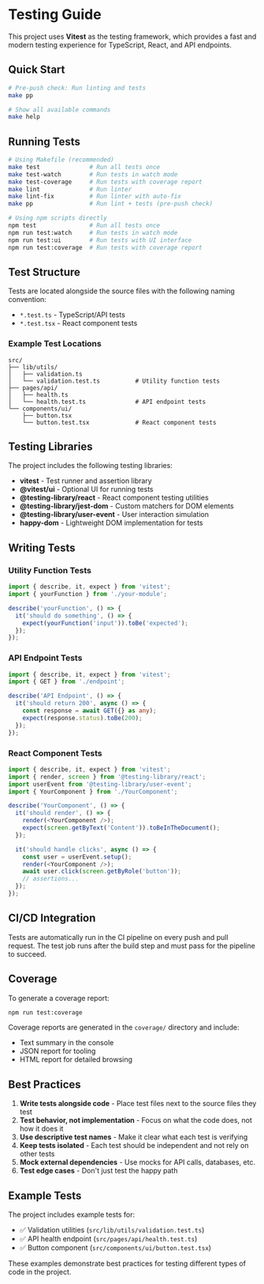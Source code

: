 # Testing Guide

This project uses **Vitest** as the testing framework, which provides a fast and modern testing experience for TypeScript, React, and API endpoints.

## Quick Start

```bash
# Pre-push check: Run linting and tests
make pp

# Show all available commands
make help
```

## Running Tests

```bash
# Using Makefile (recommended)
make test              # Run all tests once
make test-watch        # Run tests in watch mode
make test-coverage     # Run tests with coverage report
make lint              # Run linter
make lint-fix          # Run linter with auto-fix
make pp                # Run lint + tests (pre-push check)

# Using npm scripts directly
npm test               # Run all tests once
npm run test:watch     # Run tests in watch mode
npm run test:ui        # Run tests with UI interface
npm run test:coverage  # Run tests with coverage report
```

## Test Structure

Tests are located alongside the source files with the following naming convention:
- `*.test.ts` - TypeScript/API tests
- `*.test.tsx` - React component tests

### Example Test Locations

```
src/
├── lib/utils/
│   ├── validation.ts
│   └── validation.test.ts          # Utility function tests
├── pages/api/
│   ├── health.ts
│   └── health.test.ts              # API endpoint tests
└── components/ui/
    ├── button.tsx
    └── button.test.tsx             # React component tests
```

## Testing Libraries

The project includes the following testing libraries:

- **vitest** - Test runner and assertion library
- **@vitest/ui** - Optional UI for running tests
- **@testing-library/react** - React component testing utilities
- **@testing-library/jest-dom** - Custom matchers for DOM elements
- **@testing-library/user-event** - User interaction simulation
- **happy-dom** - Lightweight DOM implementation for tests

## Writing Tests

### Utility Function Tests

```typescript
import { describe, it, expect } from 'vitest';
import { yourFunction } from './your-module';

describe('yourFunction', () => {
  it('should do something', () => {
    expect(yourFunction('input')).toBe('expected');
  });
});
```

### API Endpoint Tests

```typescript
import { describe, it, expect } from 'vitest';
import { GET } from './endpoint';

describe('API Endpoint', () => {
  it('should return 200', async () => {
    const response = await GET({} as any);
    expect(response.status).toBe(200);
  });
});
```

### React Component Tests

```typescript
import { describe, it, expect } from 'vitest';
import { render, screen } from '@testing-library/react';
import userEvent from '@testing-library/user-event';
import { YourComponent } from './YourComponent';

describe('YourComponent', () => {
  it('should render', () => {
    render(<YourComponent />);
    expect(screen.getByText('Content')).toBeInTheDocument();
  });

  it('should handle clicks', async () => {
    const user = userEvent.setup();
    render(<YourComponent />);
    await user.click(screen.getByRole('button'));
    // assertions...
  });
});
```

## CI/CD Integration

Tests are automatically run in the CI pipeline on every push and pull request. The test job runs after the build step and must pass for the pipeline to succeed.

## Coverage

To generate a coverage report:

```bash
npm run test:coverage
```

Coverage reports are generated in the `coverage/` directory and include:
- Text summary in the console
- JSON report for tooling
- HTML report for detailed browsing

## Best Practices

1. **Write tests alongside code** - Place test files next to the source files they test
2. **Test behavior, not implementation** - Focus on what the code does, not how it does it
3. **Use descriptive test names** - Make it clear what each test is verifying
4. **Keep tests isolated** - Each test should be independent and not rely on other tests
5. **Mock external dependencies** - Use mocks for API calls, databases, etc.
6. **Test edge cases** - Don't just test the happy path

## Example Tests

The project includes example tests for:
- ✅ Validation utilities (`src/lib/utils/validation.test.ts`)
- ✅ API health endpoint (`src/pages/api/health.test.ts`)
- ✅ Button component (`src/components/ui/button.test.tsx`)

These examples demonstrate best practices for testing different types of code in the project.


